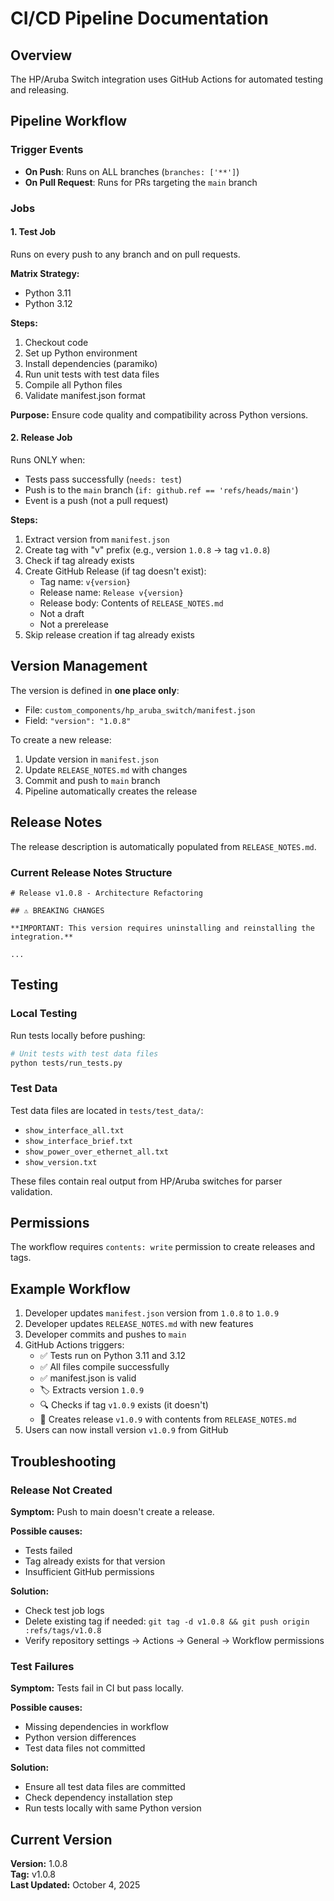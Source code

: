 # CI/CD Pipeline Documentation

## Overview

The HP/Aruba Switch integration uses GitHub Actions for automated testing and releasing.

## Pipeline Workflow

### Trigger Events

- **On Push**: Runs on ALL branches (`branches: ['**']`)
- **On Pull Request**: Runs for PRs targeting the `main` branch

### Jobs

#### 1. Test Job

Runs on every push to any branch and on pull requests.

**Matrix Strategy:**
- Python 3.11
- Python 3.12

**Steps:**
1. Checkout code
2. Set up Python environment
3. Install dependencies (paramiko)
4. Run unit tests with test data files
5. Compile all Python files
6. Validate manifest.json format

**Purpose:** Ensure code quality and compatibility across Python versions.

#### 2. Release Job

Runs ONLY when:
- Tests pass successfully (`needs: test`)
- Push is to the `main` branch (`if: github.ref == 'refs/heads/main'`)
- Event is a push (not a pull request)

**Steps:**
1. Extract version from `manifest.json`
2. Create tag with "v" prefix (e.g., version `1.0.8` → tag `v1.0.8`)
3. Check if tag already exists
4. Create GitHub Release (if tag doesn't exist):
   - Tag name: `v{version}`
   - Release name: `Release v{version}`
   - Release body: Contents of `RELEASE_NOTES.md`
   - Not a draft
   - Not a prerelease
5. Skip release creation if tag already exists

## Version Management

The version is defined in **one place only**:
- File: `custom_components/hp_aruba_switch/manifest.json`
- Field: `"version": "1.0.8"`

To create a new release:
1. Update version in `manifest.json`
2. Update `RELEASE_NOTES.md` with changes
3. Commit and push to `main` branch
4. Pipeline automatically creates the release

## Release Notes

The release description is automatically populated from `RELEASE_NOTES.md`.

### Current Release Notes Structure

```
# Release v1.0.8 - Architecture Refactoring

## ⚠️ BREAKING CHANGES

**IMPORTANT: This version requires uninstalling and reinstalling the integration.**

...
```

## Testing

### Local Testing

Run tests locally before pushing:

```bash
# Unit tests with test data files
python tests/run_tests.py
```

### Test Data

Test data files are located in `tests/test_data/`:
- `show_interface_all.txt`
- `show_interface_brief.txt`
- `show_power_over_ethernet_all.txt`
- `show_version.txt`

These files contain real output from HP/Aruba switches for parser validation.

## Permissions

The workflow requires `contents: write` permission to create releases and tags.

## Example Workflow

1. Developer updates `manifest.json` version from `1.0.8` to `1.0.9`
2. Developer updates `RELEASE_NOTES.md` with new features
3. Developer commits and pushes to `main`
4. GitHub Actions triggers:
   - ✅ Tests run on Python 3.11 and 3.12
   - ✅ All files compile successfully
   - ✅ manifest.json is valid
   - 🏷️ Extracts version `1.0.9`
   - 🔍 Checks if tag `v1.0.9` exists (it doesn't)
   - 🎉 Creates release `v1.0.9` with contents from `RELEASE_NOTES.md`
5. Users can now install version `v1.0.9` from GitHub

## Troubleshooting

### Release Not Created

**Symptom:** Push to main doesn't create a release.

**Possible causes:**
- Tests failed
- Tag already exists for that version
- Insufficient GitHub permissions

**Solution:** 
- Check test job logs
- Delete existing tag if needed: `git tag -d v1.0.8 && git push origin :refs/tags/v1.0.8`
- Verify repository settings → Actions → General → Workflow permissions

### Test Failures

**Symptom:** Tests fail in CI but pass locally.

**Possible causes:**
- Missing dependencies in workflow
- Python version differences
- Test data files not committed

**Solution:**
- Ensure all test data files are committed
- Check dependency installation step
- Run tests locally with same Python version

## Current Version

**Version:** 1.0.8  
**Tag:** v1.0.8  
**Last Updated:** October 4, 2025
